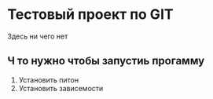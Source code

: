# Тестовый проект по GIT

Здесь ни чего нет

## Ч то нужно чтобы запустиь прогамму

1. Установить питон
2. Установить зависемости
